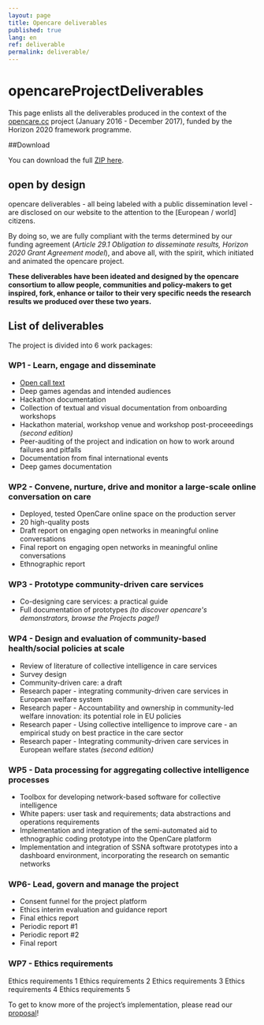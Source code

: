 ```yaml
---
layout: page
title: Opencare deliverables
published: true
lang: en
ref: deliverable
permalink: deliverable/
---
```


# opencareProjectDeliverables


This page enlists all the deliverables produced in the context of the [opencare.cc](http://opencare.cc/) project (January 2016 - December 2017), funded by the Horizon 2020 framework programme.

##Download

You can download the full [ZIP here](https://github.com/opencarecc/opencareProjectDeliverables/archive/master.zip).

## open by design

opencare deliverables - all being labeled with a public dissemination level - are disclosed on our website to the attention to the [European / world] citizens.

By doing so, we are fully compliant with the terms determined by our funding agreement (*Article 29.1 Obligation to disseminate results, Horizon 2020 Grant Agreement model*), and above all, with the spirit, which initiated and animated the opencare project.

**These deliverables have been ideated and designed by the opencare consortium to allow people, communities and policy-makers to get inspired, fork, enhance or tailor to their very specific needs the research results we produced over these two years.**


## List of deliverables

The project is divided into 6 work packages:

### WP1 - Learn, engage and disseminate

- [Open call text
](https://github.com/opencarecc/opencareProjectDeliverables/blob/master/WP1/D1.3_opencalltext.pdf)
- Deep games agendas and intended audiences
- Hackathon documentation
- Collection of textual and visual documentation from onboarding workshops
- Hackathon material, workshop venue and workshop post-proceeedings *(second edition)*
- Peer-auditing of the project and indication on how to work around failures and pitfalls
- Documentation from final international events
- Deep games documentation


### WP2	- Convene, nurture, drive and monitor a large-scale online conversation on care
- Deployed, tested OpenCare online space on the production server
- 20 high-quality posts
- Draft report on engaging open networks in meaningful online conversations
- Final report on engaging open networks in meaningful online conversations
- Ethnographic report

### WP3 - Prototype community-driven care services
- Co-designing care services: a practical guide
- Full documentation of prototypes *(to discover opencare's demonstrators, browse the Projects page!)*

### WP4 - Design and evaluation of community-based health/social policies at scale
- Review of literature of collective intelligence in care services
- Survey design
- Community-driven care: a draft
- Research paper - integrating community-driven care services in European welfare system
- Research paper - Accountability and ownership in community-led welfare innovation: its potential role in EU policies
- Research paper - Using collective intelligence to improve care - an empirical study on best practice in the care sector
- Research paper - Integrating community-driven care services in European welfare states *(second edition)*

### WP5 - Data processing for aggregating collective intelligence processes
- Toolbox for developing  network-based software for collective intelligence
- White papers: user task and requirements; data abstractions and operations requirements
- Implementation and integration of the semi-automated aid to ethnographic coding prototype into the OpenCare platform
- Implementation and integration of SSNA software prototypes into a dashboard environment, incorporating the research on semantic networks

### WP6- Lead, govern and manage the project
- Consent funnel for the project platform
- Ethics interim evaluation and guidance report
- Final ethics report
- Periodic report #1
- Periodic report #2
- Final report

### WP7 - Ethics requirements
Ethics requirements 1
Ethics requirements 2
Ethics requirements 3
Ethics requirements 4
Ethics requirements 5


To get to know more of the project’s implementation, please read our [proposal](https://drive.google.com/open?id=0BxnwAmGNB9t9NVRtZUlZZGRtUW8)!
